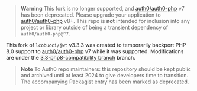 > **Warning**
> This fork is no longer supported, and [auth0/auth0-php](https://github.com/auth0/auth0-php) v7 has been deprecated. Please upgrade your application to [auth0/auth0-php](https://github.com/auth0/auth0-php) v8+. This repo is **not** intended for inclusion into any project or library outside of being a transient dependency of `auth0/auth0-php@^7`.

This fork of `lcobucci/jwt` v3.3.3 was created to temporarily backport PHP 8.0 support to [auth0/auth0-php](https://github.com/auth0/auth0-php) v7 while it was supported. Modifications are under the [3.3-php8-compatibility branch](https://github.com/auth0/php-jwt/tree/3.3-php8-compatibility) branch.

> **Note** 
> To Auth0 repo maintainers: this repository should be kept public and archived until at least 2024 to give developers time to transition. The accompanying Packagist entry has been marked as deprecated.
